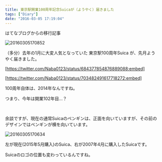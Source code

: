 ```yaml
---
title: 東京駅開業100周年記念Suicaが（ようやく）届きました
tags: ["Diary"]
date: "2016-03-05 17:19:04"
---
```


<div class="alert info">
はてなブログからの移行記事
</div>

![20160305170852](20160305170852.png)

（多分）去年の1月に大変人気となっていた 東京駅100周年Suica が、先月ようやく届きました。

[https://twitter.com/Naba0123/status/684377854876889088:embed]

[https://twitter.com/Naba0123/status/703482491617718272:embed]

100周年自体は、2014年なんですね。

つまり、今年は開業102年目…？

<br>

余談ですが、現在の通常Suicaのペンギンは、正面を向いていますが、その前のデザインではペンギンが横を向いています。

![20160305170634](20160305170634.png)

左が現在(2015年5月購入)のSuica、右が2007年4月に購入したSuicaです。

Suicaのロゴの位置も変わっているんですね。

<br>
